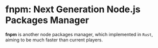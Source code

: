 # fnpm: Next Generation Node.js Packages Manager

**fnpm** is another node packages manager, which implemented in `Rust`, aiming to be much faster than current players.
